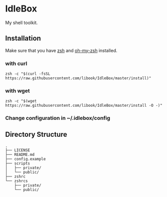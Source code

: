 # IdleBox
My shell toolkit.

## Installation

Make sure that you have [zsh](https://en.wikipedia.org/wiki/Z_shell) and [oh-my-zsh](https://github.com/robbyrussell/oh-my-zsh) installed.

### with curl

```shell
zsh -c "$(curl -fsSL https://raw.githubusercontent.com/libook/IdleBox/master/install)"
```

### with wget

```shell
zsh -c "$(wget https://raw.githubusercontent.com/libook/IdleBox/master/install -O -)"
```

### Change configuration in ~/.idlebox/config

## Directory Structure

```
.
├── LICENSE
├── README.md
├── config.example
├── scripts
│   ├── private/
│   └── public/
├── zshrc
└── zshrcs
    ├── private/
    └── public/
```
